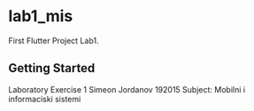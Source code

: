 # lab1_mis

First Flutter Project Lab1.

## Getting Started

Laboratory Exercise 1
Simeon Jordanov 192015
Subject: Mobilni i informaciski sistemi

